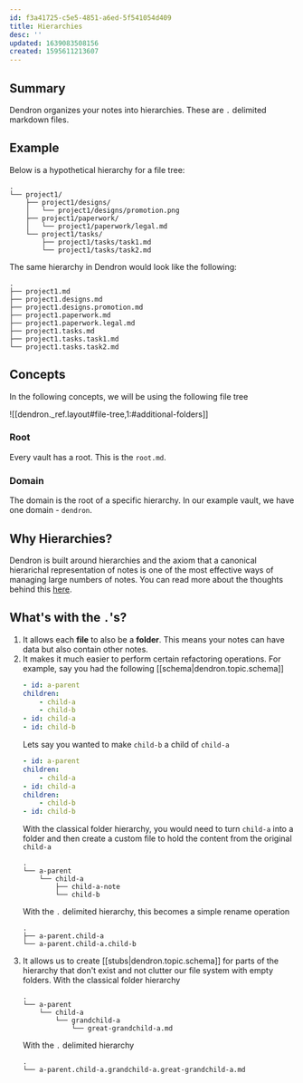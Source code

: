```yaml
---
id: f3a41725-c5e5-4851-a6ed-5f541054d409
title: Hierarchies
desc: ''
updated: 1639083508156
created: 1595611213607
---
```

## Summary

Dendron organizes your notes into hierarchies. These are `.` delimited markdown files. 

## Example
Below is a hypothetical hierarchy for a file tree:

```
.
└── project1/
    ├── project1/designs/
    │   └── project1/designs/promotion.png
    ├── project1/paperwork/
    │   └── project1/paperwork/legal.md
    └── project1/tasks/
        ├── project1/tasks/task1.md
        └── project1/tasks/task2.md
```

The same hierarchy in Dendron would look like the following:

```
.
├── project1.md
├── project1.designs.md
├── project1.designs.promotion.md
├── project1.paperwork.md
├── project1.paperwork.legal.md
├── project1.tasks.md
├── project1.tasks.task1.md
└── project1.tasks.task2.md
```

## Concepts

In the following concepts, we will be using the following file tree

![[dendron._ref.layout#file-tree,1:#additional-folders]]

### Root

Every vault has a root. This is the `root.md`. 

### Domain

The domain is the root of a specific hierarchy. In our example vault, we have one domain - `dendron`.

## Why Hierarchies?

Dendron is built around hierarchies and the axiom that a canonical hierarichal representation of notes is one of the most effective ways of managing large numbers of notes. You can read more about the thoughts behind this [here](https://www.kevinslin.com/notes/127a3230-4484-433a-b97f-178679564207.html).

## What's with the `.`'s?

1. It allows each **file** to also be a **folder**. This means your notes can have data but also contain other notes. 
2. It makes it much easier to perform certain refactoring operations. For example, say you had the following [[schema|dendron.topic.schema]]
   ```yml
   - id: a-parent
   children:
       - child-a
       - child-b
   - id: child-a
   - id: child-b
   ```
   Lets say you wanted to make `child-b` a child of `child-a`
   ```yml
   - id: a-parent
   children:
       - child-a
   - id: child-a
   children:
       - child-b
   - id: child-b
   ```
    With the classical folder hierarchy, you would need to turn `child-a` into a folder and then create a custom file to hold the content from the original `child-a`
   ```
   .
   └── a-parent
       └── child-a
           ├── child-a-note
           └── child-b
   ```
    With the `.` delimited hierarchy, this becomes a simple rename operation
   ```
   .
   ├── a-parent.child-a
   └── a-parent.child-a.child-b
   ```
3. It allows us to create [[stubs|dendron.topic.schema]] for parts of the hierarchy that don't exist and not clutter our file system with empty folders. With the classical folder hierarchy
   ```
   .
   └── a-parent
       └── child-a
           └── grandchild-a
               └── great-grandchild-a.md
   ```
   With the `.` delimited hierarchy
   ```
   .
   └── a-parent.child-a.grandchild-a.great-grandchild-a.md
   ```

